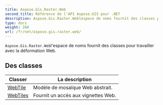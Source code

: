 ```yaml
---
title: Aspose.Gis.Raster.Web
second_title: Référence de l'API Aspose.GIS pour .NET
description: Aspose.Gis.Raster.Weblespace de noms fournit des classes pour travailler avec la déformation Web.
type: docs
weight: 260
url: /fr/net/aspose.gis.raster.web/
---
```

`Aspose.Gis.Raster.Web`l'espace de noms fournit des classes pour travailler avec la déformation Web.

## Des classes

| Classer | La description |
| --- | --- |
| [WebTile](./webtile/) | Modèle de mosaïque Web abstrait. |
| [WebTiles](./webtiles/) | Fournit un accès aux vignettes Web. |


